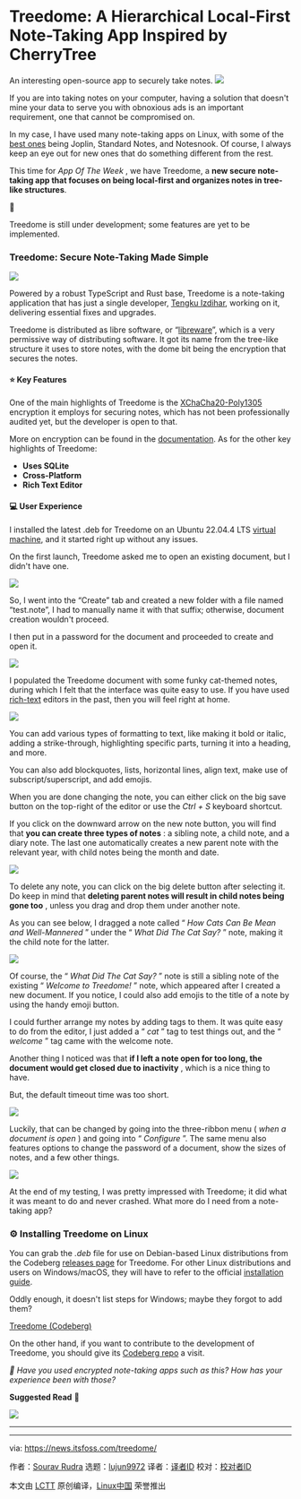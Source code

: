 [#]: subject: "Treedome: A Hierarchical Local-First Note-Taking App Inspired by CherryTree"
[#]: via: "https://news.itsfoss.com/treedome/"
[#]: author: "Sourav Rudra https://news.itsfoss.com/author/sourav/"
[#]: collector: "lujun9972/lctt-scripts-1705972010"
[#]: translator: " "
[#]: reviewer: " "
[#]: publisher: " "
[#]: url: " "

Treedome: A Hierarchical Local-First Note-Taking App Inspired by CherryTree
======
An interesting open-source app to securely take notes.
[![][1]][2]

If you are into taking notes on your computer, having a solution that doesn't mine your data to serve you with obnoxious ads is an important requirement, one that cannot be compromised on.

In my case, I have used many note-taking apps on Linux, with some of the [best ones][3] being Joplin, Standard Notes, and Notesnook. Of course, I always keep an eye out for new ones that do something different from the rest.

This time for _App Of The Week_ , we have Treedome, a **new secure note-taking app that focuses on being local-first and organizes notes in tree-like structures**.

🚧

Treedome is still under development; some features are yet to be implemented.

### Treedome: Secure Note-Taking Made Simple

![][4]

Powered by a robust TypeScript and Rust base, Treedome is a note-taking application that has just a single developer, [Tengku Izdihar][5], working on it, delivering essential fixes and upgrades.

Treedome is distributed as libre software, or “[libreware][6]”, which is a very permissive way of distributing software. It got its name from the tree-like structure it uses to store notes, with the dome bit being the encryption that secures the notes.

#### ⭐ Key Features

One of the main highlights of Treedome is the [XChaCha20-Poly1305][7] encryption it employs for securing notes, which has not been professionally audited yet, but the developer is open to that.

More on encryption can be found in the [documentation][8]. As for the other key highlights of Treedome:

  * **Uses SQLite**
  * **Cross-Platform**
  * **Rich Text Editor**



#### 💻 User Experience

I installed the latest .deb for Treedome on an Ubuntu 22.04.4 LTS [virtual machine][9], and it started right up without any issues.

On the first launch, Treedome asked me to open an existing document, but I didn't have one.

![][10]

So, I went into the “Create” tab and created a new folder with a file named “test.note”, I had to manually name it with that suffix; otherwise, document creation wouldn't proceed.

I then put in a password for the document and proceeded to create and open it.

![][11]

I populated the Treedome document with some funky cat-themed notes, during which I felt that the interface was quite easy to use. If you have used [rich-text][12] editors in the past, then you will feel right at home.

![][13]

You can add various types of formatting to text, like making it bold or italic, adding a strike-through, highlighting specific parts, turning it into a heading, and more.

You can also add blockquotes, lists, horizontal lines, align text, make use of subscript/superscript, and add emojis.

When you are done changing the note, you can either click on the big save button on the top-right of the editor or use the _Ctrl + S_ keyboard shortcut.

If you click on the downward arrow on the new note button, you will find that **you can create three types of notes** : a sibling note, a child note, and a diary note. The last one automatically creates a new parent note with the relevant year, with child notes being the month and date.

![][14]

To delete any note, you can click on the big delete button after selecting it. Do keep in mind that **deleting parent notes will result in child notes being gone too** , unless you drag and drop them under another note.

As you can see below, I dragged a note called “ _How Cats Can Be Mean and Well-Mannered_ ” under the “ _What Did The Cat Say?_ ” note, making it the child note for the latter.

![][15]

Of course, the “ _What Did The Cat Say?_ ” note is still a sibling note of the existing “ _Welcome to Treedome!_ ” note, which appeared after I created a new document. If you notice, I could also add emojis to the title of a note by using the handy emoji button.

I could further arrange my notes by adding tags to them. It was quite easy to do from the editor, I just added a “ _cat_ ” tag to test things out, and the “ _welcome_ ” tag came with the welcome note.

Another thing I noticed was that **if I left a note open for too long, the document would get closed due to inactivity** , which is a nice thing to have.

But, the default timeout time was too short.

![][16]

Luckily, that can be changed by going into the three-ribbon menu ( _when a document is open_ ) and going into “ _Configure_ ”. The same menu also features options to change the password of a document, show the sizes of notes, and a few other things.

![][17]

At the end of my testing, I was pretty impressed with Treedome; it did what it was meant to do and never crashed. What more do I need from a note-taking app?

### ⚙️ Installing Treedome on Linux

You can grab the _.deb_ file for use on Debian-based Linux distributions from the Codeberg [releases page][18] for Treedome. For other Linux distributions and users on Windows/macOS, they will have to refer to the official [installation guide][19].

Oddly enough, it doesn't list steps for Windows; maybe they forgot to add them?

[Treedome (Codeberg)][18]

On the other hand, if you want to contribute to the development of Treedome, you should give its [Codeberg repo][20] a visit.

_💬 Have you used encrypted note-taking apps such as this? How has your experience been with those?_

**Suggested Read** 📖

![][21]

* * *

--------------------------------------------------------------------------------

via: https://news.itsfoss.com/treedome/

作者：[Sourav Rudra][a]
选题：[lujun9972][b]
译者：[译者ID](https://github.com/译者ID)
校对：[校对者ID](https://github.com/校对者ID)

本文由 [LCTT](https://github.com/LCTT/TranslateProject) 原创编译，[Linux中国](https://linux.cn/) 荣誉推出

[a]: https://news.itsfoss.com/author/sourav/
[b]: https://github.com/lujun9972
[1]: https://news.itsfoss.com/assets/images/pikapods-banner-v3.webp
[2]: https://www.pikapods.com/?utm_campaign=banner-2024-05&utm_source=itsfoss
[3]: https://itsfoss.com/note-taking-apps-linux/
[4]: https://news.itsfoss.com/content/images/2024/09/Treedome_a.png
[5]: https://codeberg.org/tengkuizdihar
[6]: https://www.libreware.org/
[7]: https://en.wikipedia.org/wiki/ChaCha20-Poly1305#:~:text=%5Bedit%5D-,XChaCha20%2DPoly1305,-%E2%80%93%20extended%20nonce%20variant
[8]: https://codeberg.org/solver-orgz/treedome/src/branch/master/docs/development/encryption.md
[9]: https://itsfoss.com/virtual-machine/
[10]: https://news.itsfoss.com/content/images/2024/09/Treedome_b.png
[11]: https://news.itsfoss.com/content/images/2024/09/Treedome_c.png
[12]: https://en.wikipedia.org/wiki/Rich_Text_Format
[13]: https://news.itsfoss.com/content/images/2024/09/Treedome_d.png
[14]: https://news.itsfoss.com/content/images/2024/09/Treedome_e.png
[15]: https://news.itsfoss.com/content/images/2024/09/Treedome_f.png
[16]: https://news.itsfoss.com/content/images/2024/09/Treedome_g.png
[17]: https://news.itsfoss.com/content/images/2024/09/Treedome_h.png
[18]: https://codeberg.org/solver-orgz/treedome/releases
[19]: https://codeberg.org/solver-orgz/treedome/src/branch/master/docs/user/installation.md
[20]: https://codeberg.org/solver-orgz/treedome
[21]: https://itsfoss.com/content/images/size/w256h256/2022/12/android-chrome-192x192.png
